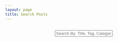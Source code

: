 ```yaml
---
layout: page
title: Search Posts
---
```


<!-- Shrink header size to prevent counter from going to a new line, phones only -->
<style>
@media (max-width: 360px) {
    h1 {
        font-size: 30px;
    }
}
</style>

<!-- HTML elements for search -->
<div id="fs-frm" style="padding-top: 1em;">
    <center>
        <input style="text-align: center;" type="text" id="search-input" maxlength="100" placeholder="Search By: Title, Tag, Category, Date...">
    </center>
</div>

<ul id="results-container"></ul>

<!-- script pointing to jekyll-search.js -->
<script type="text/javascript" src="{{ "/assets/js/simple-jekyll-search.js" | prepend: site.baseurl }}"></script>
<script type="text/javascript" src="{{ "/assets/js/simple-jekyll-search.min.js" | prepend: site.baseurl }}"></script>

<!-- Generate posts list and count on search -->
<script type="text/javascript" src="{{ "/assets/js/search-posts.js" | prepend: site.baseurl }}"></script>